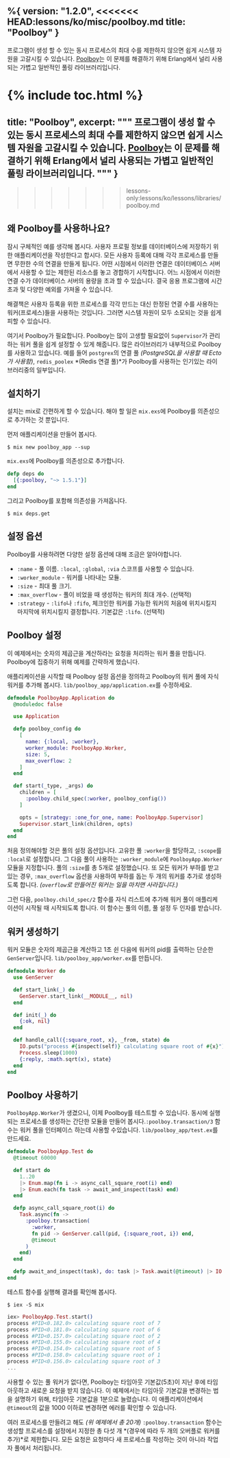 %{
  version: "1.2.0",
<<<<<<< HEAD:lessons/ko/misc/poolboy.md
  title: "Poolboy"
}
---

프로그램이 생성 할 수 있는 동시 프로세스의 최대 수를 제한하지 않으면 쉽게 시스템 자원을 고갈시킬 수 있습니다. [Poolboy](https://github.com/devinus/poolboy)는 이 문제를 해결하기 위해 Erlang에서 널리 사용되는 가볍고 일반적인 풀링 라이브러리입니다.

{% include toc.html %}
=======
  title: "Poolboy",
  excerpt: """
  프로그램이 생성 할 수 있는 동시 프로세스의 최대 수를 제한하지 않으면 쉽게 시스템 자원을 고갈시킬 수 있습니다. [Poolboy](https://github.com/devinus/poolboy)는 이 문제를 해결하기 위해 Erlang에서 널리 사용되는 가볍고 일반적인 풀링 라이브러리입니다.
  """
}
---
>>>>>>> lessons-only:lessons/ko/lessons/libraries/poolboy.md

## 왜 Poolboy를 사용하나요?

잠시 구체적인 예를 생각해 봅시다. 사용자 프로필 정보를 데이터베이스에 저장하기 위한 애플리케이션을 작성한다고 합시다. 모든 사용자 등록에 대해 각각 프로세스를 만들면 무한한 수의 연결을 만들게 됩니다. 어떤 시점에서 이러한 연결은 데이터베이스 서버에서 사용할 수 있는 제한된 리소스를 놓고 경합하기 시작합니다. 어느 시점에서 이러한 연결 수가 데이터베이스 서버의 용량을 초과 할 수 있습니다. 결국 응용 프로그램에 시간 초과 및 다양한 예외를 가져올 수 있습니다.

해결책은 사용자 등록을 위한 프로세스를 각각 만드는 대신 한정된 연결 수를 사용하는 워커(프로세스)들을 사용하는 것입니다. 그러면 시스템 자원이 모두 소모되는 것을 쉽게 피할 수 있습니다.

여기서 Poolboy가 필요합니다. Poolboy는 많이 고생할 필요없이 `Supervisor`가 관리하는 워커 풀을 쉽게 설정할 수 있게 해줍니다. 많은 라이브러리가 내부적으로 Poolboy를 사용하고 있습니다. 예를 들어 `postgrex`의 연결 풀 *(PostgreSQL을 사용할 때 Ecto가 사용함)*, `redis_poolex` *(Redis 연결 풀)*가 Poolboy를 사용하는 인기있는 라이브러리중의 일부입니다.

## 설치하기

설치는 mix로 간편하게 할 수 있습니다. 해야 할 일은 `mix.exs`에 Poolboy를 의존성으로 추가하는 것 뿐입니다.

먼저 애플리케이션을 만들어 봅시다.

```shell
$ mix new poolboy_app --sup
```

`mix.exs`에 Poolboy를 의존성으로 추가합니다.

```elixir
defp deps do
  [{:poolboy, "~> 1.5.1"}]
end
```

그리고 Poolboy를 포함해 의존성을 가져옵니다.
```shell
$ mix deps.get
```

## 설정 옵션

Poolboy를 사용하려면 다양한 설정 옵션에 대해 조금은 알아야합니다.

* `:name` - 풀 이름. `:local`, `:global`, `:via` 스코프를 사용할 수 있습니다.
* `:worker_module` - 워커를 나타내는 모듈.
* `:size` - 최대 풀 크기.
* `:max_overflow` - 풀이 비었을 때 생성하는 워커의 최대 개수. (선택적)
* `:strategy` - `:lifo`나 `:fifo`, 체크인한 워커를 가능한 워커의 처음에 위치시킬지 마지막에 위치시킬지 결정합니다. 기본값은 `:lifo`. (선택적)

## Poolboy 설정

이 예제에서는 숫자의 제곱근을 계산하라는 요청을 처리하는 워커 풀을 만듭니다. Poolboy에 집중하기 위해 예제를 간략하게 했습니다.

애플리케이션을 시작할 때 Poolboy 설정 옵션을 정의하고 Poolboy의 워커 풀에 자식 워커를 추가해 봅시다. `lib/poolboy_app/application.ex`를 수정하세요.

```elixir
defmodule PoolboyApp.Application do
  @moduledoc false

  use Application

  defp poolboy_config do
    [
      name: {:local, :worker},
      worker_module: PoolboyApp.Worker,
      size: 5,
      max_overflow: 2
    ]
  end

  def start(_type, _args) do
    children = [
      :poolboy.child_spec(:worker, poolboy_config())
    ]

    opts = [strategy: :one_for_one, name: PoolboyApp.Supervisor]
    Supervisor.start_link(children, opts)
  end
end
```

처음 정의해야할 것은 풀의 설정 옵션입니다. 고유한 풀 `:worker`을 할당하고, `:scope`를 `:local`로 설정합니다. 그 다음 풀이 사용하는 `:worker_module`에 `PoolboyApp.Worker` 모듈을 지정합니다. 풀의 `:size`를 총 5개로 설정했습니다. 또 모든 워커가 부하를 받고있는 경우, `:max_overflow` 옵션을 사용하여 부하를 돕는 두 개의 워커를 추가로 생성하도록 합니다. *(`overflow`로 만들어진 워커는 일을 마치면 사라집니다.)*

그런 다음, `poolboy.child_spec/2` 함수를 자식 리스트에 추가해 워커 풀이 애플리케이션이 시작될 때 시작되도록 합니다. 이 함수는 풀의 이름, 풀 설정 두 인자를 받습니다.

## 워커 생성하기
워커 모듈은 숫자의 제곱근을 계산하고 1초 쉰 다음에 워커의 pid를 출력하는 단순한 `GenServer`입니다. `lib/poolboy_app/worker.ex`를 만듭니다.

```elixir
defmodule Worker do
  use GenServer

  def start_link(_) do
    GenServer.start_link(__MODULE__, nil)
  end

  def init(_) do
    {:ok, nil}
  end

  def handle_call({:square_root, x}, _from, state) do
    IO.puts("process #{inspect(self)} calculating square root of #{x}")
    Process.sleep(1000)
    {:reply, :math.sqrt(x), state}
  end
end
```

## Poolboy 사용하기

`PoolboyApp.Worker`가 생겼으니, 이제 Poolboy를 테스트할 수 있습니다. 동시에 실행되는 프로세스를 생성하는 간단한 모듈을 만들어 봅시다.`:poolboy.transaction/3` 함수는 워커 풀을 인터페이스 하는데 사용할 수있습니다. `lib/poolboy_app/test.ex`를 만드세요.

```elixir
defmodule PoolboyApp.Test do
  @timeout 60000

  def start do
    1..20
    |> Enum.map(fn i -> async_call_square_root(i) end)
    |> Enum.each(fn task -> await_and_inspect(task) end)
  end

  defp async_call_square_root(i) do
    Task.async(fn ->
      :poolboy.transaction(
        :worker,
        fn pid -> GenServer.call(pid, {:square_root, i}) end,
        @timeout
      )
    end)
  end

  defp await_and_inspect(task), do: task |> Task.await(@timeout) |> IO.inspect()
end
```

테스트 함수를 실행해 결과를 확인해 봅시다.

```shell
$ iex -S mix
```

```elixir
iex> PoolboyApp.Test.start()
process #PID<0.182.0> calculating square root of 7
process #PID<0.181.0> calculating square root of 6
process #PID<0.157.0> calculating square root of 2
process #PID<0.155.0> calculating square root of 4
process #PID<0.154.0> calculating square root of 5
process #PID<0.158.0> calculating square root of 1
process #PID<0.156.0> calculating square root of 3
...
```

사용할 수 있는 풀 워커가 없다면, Poolboy는 타임아웃 기본값(5초)이 지난 후에 타임아웃하고 새로운 요청을 받지 않습니다. 이 예제에서는 타임아웃 기본값을 변경하는 법을 설명하기 위해, 타임아웃 기본값을 1분으로 늘렸습니다. 이 애플리케이션에서 `@timeout`의 값을 1000 이하로 변경하면 에러를 확인할 수 있습니다.

여러 프로세스를 만들려고 해도 *(위 예제에서 총 20개)* `:poolboy.transaction` 함수는 생성할 프로세스를 설정에서 지정한 총 다섯 개 *(경우에 따라 두 개의 오버플로 워커를 추가)*로 제한합니다. 모든 요청은 요청마다 새 프로세스를 작성하는 것이 아니라 작업자 풀에서 처리됩니다.
